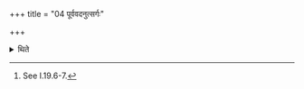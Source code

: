 +++
title = "04 पूर्ववदनुत्सर्गः"

+++

<details><summary>थिते</summary>

4. The detail “without leaving the contact" is (applicable here) as previously.[^1]  

[^1]: See I.19.6-7.
</details>
